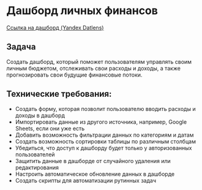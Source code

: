 # Дашборд личных финансов

[Ссылка на дашборд (Yandex Datlens)](https://datalens.yandex/duyy9z3rylcy3)

## Задача

Создать дашборд, который поможет пользователям управлять своим личным бюджетом, отслеживать свои расходы и доходы, а также прогнозировать свои будущие финансовые потоки.

## Технические требования:
* Создать форму, которая позволит пользователю вводить расходы и доходы в дашборд
* Импортировать данные из другого источника, например, Google Sheets, если они уже есть
* Добавить возможность фильтрации данных по категориям и датам
* Создать возможность сортировки таблицы по различным столбцам
* Убедиться, что доступ к дашборду будет только у авторизованных пользователей
* Защитить данные в дашборде от случайного удаления или редактирования
* Настроить автоматическое обновление данных в дашборде
* Создать скрипты для автоматизации рутинных задач

